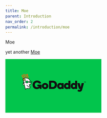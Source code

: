 ```yaml
---
title: Moe
parent: Introduction
nav_order: 2
permalink: /introduction/moe
---
```


Moe

yet another [Moe]("../moe")

![Godaddy](../_diagrams/godaddy.png)
